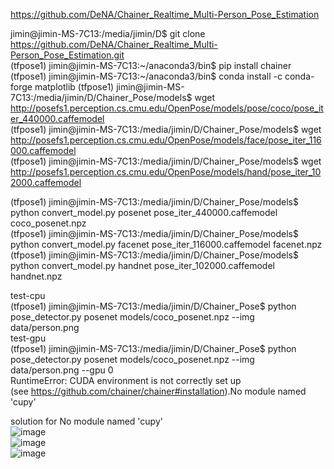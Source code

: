 https://github.com/DeNA/Chainer_Realtime_Multi-Person_Pose_Estimation  
  
jimin@jimin-MS-7C13:/media/jimin/D$ git clone https://github.com/DeNA/Chainer_Realtime_Multi-Person_Pose_Estimation.git  
(tfpose1) jimin@jimin-MS-7C13:~/anaconda3/bin$ pip install chainer
(tfpose1) jimin@jimin-MS-7C13:~/anaconda3/bin$ conda install -c conda-forge matplotlib
(tfpose1) jimin@jimin-MS-7C13:/media/jimin/D/Chainer_Pose/models$ wget http://posefs1.perception.cs.cmu.edu/OpenPose/models/pose/coco/pose_iter_440000.caffemodel  
(tfpose1) jimin@jimin-MS-7C13:/media/jimin/D/Chainer_Pose/models$ wget http://posefs1.perception.cs.cmu.edu/OpenPose/models/face/pose_iter_116000.caffemodel  
(tfpose1) jimin@jimin-MS-7C13:/media/jimin/D/Chainer_Pose/models$ wget http://posefs1.perception.cs.cmu.edu/OpenPose/models/hand/pose_iter_102000.caffemodel  
  
(tfpose1) jimin@jimin-MS-7C13:/media/jimin/D/Chainer_Pose/models$ python convert_model.py posenet pose_iter_440000.caffemodel coco_posenet.npz  
(tfpose1) jimin@jimin-MS-7C13:/media/jimin/D/Chainer_Pose/models$ python convert_model.py facenet pose_iter_116000.caffemodel facenet.npz  
(tfpose1) jimin@jimin-MS-7C13:/media/jimin/D/Chainer_Pose/models$ python convert_model.py handnet pose_iter_102000.caffemodel handnet.npz  
  
test-cpu  
(tfpose1) jimin@jimin-MS-7C13:/media/jimin/D/Chainer_Pose$ python pose_detector.py posenet models/coco_posenet.npz --img data/person.png  
test-gpu  
(tfpose1) jimin@jimin-MS-7C13:/media/jimin/D/Chainer_Pose$ python pose_detector.py posenet models/coco_posenet.npz --img data/person.png --gpu 0  
RuntimeError: CUDA environment is not correctly set up  
(see https://github.com/chainer/chainer#installation).No module named 'cupy'  
  
solution for No module named 'cupy'  
![image](https://user-images.githubusercontent.com/56099627/77288549-6ab4cd80-6d1b-11ea-8da9-7d0398483d8d.png)  
![image](https://user-images.githubusercontent.com/56099627/77288598-87e99c00-6d1b-11ea-85b9-21d3d5fc5a91.png)  
![image](https://user-images.githubusercontent.com/56099627/77288687-b1a2c300-6d1b-11ea-8899-8efb574ac60f.png)  
